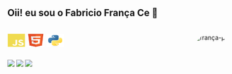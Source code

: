 ## Oii! eu sou o Fabricio França Ce 👋

<div style="display: inline_block"><br>
  <img align="center" alt="frança-Js" height="30" width="40" src="https://raw.githubusercontent.com/devicons/devicon/master/icons/javascript/javascript-plain.svg">
  <img align="center" alt="frança-HTML" height="30" width="40" src="https://raw.githubusercontent.com/devicons/devicon/master/icons/html5/html5-original.svg">
  <img align="center" alt="frança-Python" height="30" width="40" src="https://raw.githubusercontent.com/devicons/devicon/master/icons/python/python-original.svg">
  <img align="right" alt="frança-pic" height="150" style="border-radius:50px;" ">
</div>
  
  ##
  
  <div> 
  <a href="https://www.youtube.com/channel/UCne5rIH8lqt6PR3bc07WbWw" target="_blank"><img src="https://img.shields.io/badge/YouTube-FF0000?style=for-the-badge&logo=youtube&logoColor=white" target="_blank"></a>
  <a href="https://www.instagram.com/fabricio_francace/" target="_blank"><img src="https://img.shields.io/badge/-Instagram-%23E4405F?style=for-the-badge&logo=instagram&logoColor=white" target="_blank"></a>
  <a href="https://www.linkedin.com/in/fabricio-oliveira-318627234/" target="_blank"><img src="https://img.shields.io/badge/-LinkedIn-%230077B5?style=for-the-badge&logo=linkedin&logoColor=white" target="_blank"></a> 
  
</div>
